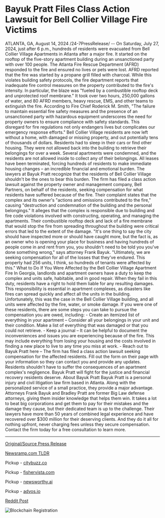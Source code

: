 # Bayuk Pratt Files Class Action Lawsuit for Bell Collier Village Fire Victims

ATLANTA, GA, August 14, 2024 /24-7PressRelease/ -- On Saturday, July 27, 2024, just after 6 p.m., hundreds of residents were evacuated from Bell Collier Village Apartments in Atlanta after a major fire. It started on the rooftop of the five-story apartment building during an unsanctioned party with over 100 people.  The Atlanta Fire Rescue Department (AFRD) responded to the fire and ensured no lives or pets were lost. AFRD reported that the fire was started by a propane grill filled with charcoal. While this violates building safety protocols, the fire department reports that inadequate fire control measures on the property contributed to the fire's intensity. In particular, the blaze was "fueled by a combustible rooftop deck and unprotected roof membrane." It took over two hours, 250,000 gallons of water, and 80 AFRD members, heavy rescue, EMS, and other teams to extinguish the fire.   According to Fire Chief Roderick M. Smith, "The failure to maintain essential fire safety measures and the presence of an unsanctioned party with hazardous equipment underscores the need for property owners to ensure compliance with safety standards. This disregard for fire regulations not only endangers lives but complicates our emergency response efforts."  Bell Collier Village residents are now left without a home, with damaged or missing property, and out potentially tens of thousands of dollars. Residents had to sleep in their cars or find other housing. They were not allowed back into the building to retrieve their belongings for over a week. Several apartments were condemned, and the residents are not allowed inside to collect any of their belongings. All leases have been terminated, forcing hundreds of residents to make immediate housing changes – an incredible financial and emotional burden.  The lawyers at Bayuk Pratt recognize that the residents of Bell Collier Village shouldn't be the ones to bear this burden. The firm has filed a class action lawsuit against the property owner and management company, Bell Partners, on behalf of the residents, seeking compensation for what residents have suffered because of the fire. Their complaint states that the complex and its owner's "actions and omissions contributed to the fire," causing "destruction and condemnation of the building and the personal belongings." It alleges that the complex is responsible due to building and fire code violations involved with constructing, operating, and managing the apartments. Their combustible rooftop deck and lack of a fire membrane that would stop the fire from spreading throughout the building were critical errors that led to the extent of the damage.  "It's one thing to say the city should have inspected more or should have caught more, but the fact is, as an owner who is opening your place for business and having hundreds of people come in and rent from you, you shouldn't need to be told you you've done something wrong," says attorney Frank Bayuk. "Ultimately, we are seeking compensation for all of the losses that they've endured. This property had 256 units, I think, so hundreds of tenants were affected by this."  What to Do If You Were Affected by the Bell Collier Village Apartment Fire  In Georgia, landlords and apartment owners have a duty to keep the complex and units safe, habitable, and in good repair. When they fail in this duty, residents have a right to hold them liable for any resulting damages. This responsibility is essential in apartment complexes, as disasters like fires can spread quickly and affect all the units in the building. Unfortunately, this was the case in the Bell Collier Village building, and all units were affected by the fire, water, or smoke damage.  If you were one of these residents, there are some steps you can take to pursue the compensation you are owed, including:  - Create an itemized list of everything in your apartment – Consider all your belongings in your unit and their condition. Make a list of everything that was damaged or that you could not retrieve. - Keep a journal – It can be helpful to document the inconveniences and issues you are experiencing because of the fire. This may include everything from losing your housing and the costs involved in finding a new place to live to any time you miss at work. - Reach out to Bayuk Pratt here – The firm has filed a class action lawsuit seeking compensation for the affected residents. Fill out the form on their page with your information so they can contact you and provide any updates.  Residents shouldn't have to suffer the consequences of an apartment complex's negligence. Bayuk Pratt will fight for the justice and financial recovery residents deserve.  About Bayuk Pratt  Bayuk Pratt is a personal injury and civil litigation law firm based in Atlanta. Along with the personalized service of a small practice, they provide a major advantage. Attorneys Frank Bayuk and Bradley Pratt are former Big Law defense attorneys, giving them insider knowledge that helps them win. It takes a lot to beat big corporations and get them to pay for their mistakes and the damage they cause, but their dedicated team is up to the challenge. Their lawyers have more than 50 years of combined legal experience and have recovered over $300 million for their deserving clients. And they do it all for nothing upfront, never charging fees unless they secure compensation. Contact the firm today for a free consultation to learn more. 

---

[Original/Source Press Release](https://www.24-7pressrelease.com/press-release/513391/bayuk-pratt-files-class-action-lawsuit-for-bell-collier-village-fire-victims)
                    

[Newsramp.com TLDR](https://newsramp.com/curated-news/major-fire-at-bell-collier-village-apartments-leads-to-class-action-lawsuit/f8730ad1897a12829af200ae846d53c4) 


Pickup - [citybuzz.co](https://citybuzz.co/2024/08/14/class-action-lawsuit-filed-against-bell-partners-for-atlanta-apartment-fire)

Pickup - [fishervista.com](https://fishervista.com/en/bayuk-pratt-files-class-action-lawsuit-for-bell-collier-village-fire-victims/20245717)

Pickup - [newsworthy.ai](https://newsworthy.ai/curated/class-action-lawsuit-filed-against-bell-partners-for-atlanta-apartment-fire/20245717)

Pickup - [advos.io](https://advos.io/en/class-action-lawsuit-filed-for-bell-collier-village-fire-victims/20245717)
 



[Reddit Post](https://www.reddit.com/r/newsramp/comments/1erv9pa/major_fire_at_bell_collier_village_apartments/) 



![Blockchain Registration](https://cdn.newsramp.app/24-7PressRelease/qrcode/248/14/rubyXUWt.webp)
